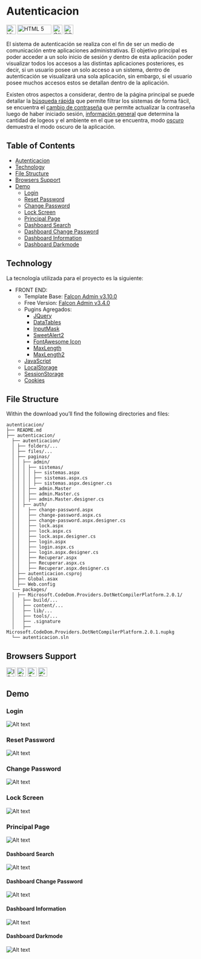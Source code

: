 # Autenticacion
[<img src="https://upload.wikimedia.org/wikipedia/commons/thumb/5/59/Visual_Studio_Icon_2019.svg/2060px-Visual_Studio_Icon_2019.svg.png" alt="Visual Studio 2022" width="25px" height="25px">](https://visualstudio.microsoft.com/es/vs/) [<img src="https://static.vecteezy.com/system/resources/previews/011/260/238/original/html5-css3-js-icon-set-web-development-logo-icon-set-of-html-css-and-javascript-programming-symbol-free-vector.jpg" alt="HTML 5" width="90px" height="25px">](#) [<img src="https://static.cdnlogo.com/logos/c/27/c.svg" alt="C#" width="25px" height="25px">](https://learn.microsoft.com/es-es/dotnet/csharp/) [<img src="https://www.edureka.co/blog/wp-content/uploads/2019/10/logo.png" alt="SQL Server Management" width="25px" height="25px">](https://learn.microsoft.com/en-us/sql/ssms/sql-server-management-studio-ssms?view=sql-server-ver16) 
<!-- [<img src="https://w7.pngwing.com/pngs/640/199/png-transparent-javascript-logo-html-javascript-logo-angle-text-rectangle-thumbnail.png" alt="JavaScript" width="25px" height="25px">](https://developer.mozilla.org/es/docs/Web/JavaScript) [<img src="https://e7.pngegg.com/pngimages/188/673/png-clipart-cascading-style-sheets-css3-bootstrap-valid-blue-angle.png" alt="CSS" width="25px" height="25px">](https://developer.mozilla.org/es/docs/Web/JavaScript) -->

El sistema de autenticación se realiza con el fin de ser un medio de comunicación entre aplicaciones administrativas. El objetivo principal es poder acceder a un solo inicio de sesión y dentro de esta aplicación poder visualizar todos los accesos a las distintas aplicaciones posteriores, es decir, si un usuario posee un solo acceso a un sistema, dentro de autenticación se visualizará una sola aplicación, sin embargo, si el usuario posee muchos accesos estos se detallan dentro de la aplicación.

Existen otros aspectos a considerar, dentro de la página principal se puede detallar la [búsqueda rápida](#Dashboard-Search) que permite filtrar los sistemas de forma fácil, se encuentra el [cambio de contraseña](#Dashboard-Change-Password) que permite actualizar la contraseña luego de haber iniciado sesión, [información general](#Dashboard-Information) que determina la cantidad de logeos y el ambiente en el que se encuentra, modo [oscuro](#Dashboard-Darkmode) demuestra el modo oscuro de la aplicación.

## Table of Contents
* [Autenticacion](#Autenticacion)
* [Technology](#Technology)
* [File Structure](#File-Structure)
* [Browsers Support](#Browsers-Support)
* [Demo](#Demo)
  * [Login](#Login)
  * [Reset Password](#Reset-Password)
  * [Change Password](#Change-Password)
  * [Lock Screen](#Lock-Screen)
  * [Principal Page](#Principal-Page)
  * [Dashboard Search](#Dashboard-Search)
  * [Dashboard Change Password](#Dashboard-Change-Password)
  * [Dashboard Information](#Dashboard-Information)
  * [Dashboard Darkmode](#Dashboard-Darkmode)

## Technology

La tecnología utilizada para el proyecto es la siguiente:
* FRONT END:
  * Template Base: [Falcon Admin v3.10.0](https://themes.getbootstrap.com/product/falcon-admin-dashboard-webapp-template/)
  * Free Version: [Falcon Admin v3.4.0](https://www.upload.ee/files/13565097/falcon-3.4.0.zip.html)
  * Pugins Agregados:
    * [JQuery](https://jquery.com/)
    * [DataTables](https://datatables.net/)
    * [InputMask](https://plugins.jquery.com/jquery.inputmask/)
    * [SweetAlert2](https://sweetalert2.github.io/)
    * [FontAwesome Icon](https://fontawesome.com/v5/search?o=r&m=free)
    * [MaxLength](http://ajax.googleapis.com/ajax/libs/jquery/1.8.3/jquery.min.js)
    * [MaxLength2](https://htmldom.dev/count-the-number-of-characters-of-a-textarea/)
  * [JavaScript](https://developer.mozilla.org/es/docs/Web/JavaScript)
  * [LocalStorage](https://developer.mozilla.org/es/docs/Web/API/Window/localStorage)
  * [SessionStorage](https://developer.mozilla.org/es/docs/Web/API/Window/sessionStorage)
  * [Cookies](https://learn.microsoft.com/es-es/aspnet/web-api/overview/advanced/http-cookies)

## File Structure
Within the download you’ll find the following directories and files:

```
autenticacion/
├── README.md
├── autenticacion/
  ├── autenticacion/
  │ ├── folders/...
  │ ├── files/...
  │ ├── paginas/
  │ │ ├── admin/
  │ │ │ ├── sistemas/
  │ │ │ │ ├── sistemas.aspx
  │ │ │ │ ├── sistemas.aspx.cs
  │ │ │ │ ├── sistemas.aspx.designer.cs
  │ │ │ ├── admin.Master
  │ │ │ ├── admin.Master.cs
  │ │ │ ├── admin.Master.designer.cs
  │ │ ├── auth/
  │ │   ├── change-password.aspx
  │ │   ├── change-password.aspx.cs
  │ │   ├── change-password.aspx.designer.cs
  │ │   ├── lock.aspx
  │ │   ├── lock.aspx.cs
  │ │   ├── lock.aspx.designer.cs
  │ │   ├── login.aspx
  │ │   ├── login.aspx.cs
  │ │   ├── login.aspx.designer.cs
  │ │   ├── Recuperar.aspx
  │ │   ├── Recuperar.aspx.cs
  │ │   ├── Recuperar.aspx.designer.cs
  │ ├── autenticacion.csproj
  │ ├── Global.asax
  │ ├── Web.config
  └── packages/
  │ ├── Microsoft.CodeDom.Providers.DotNetCompilerPlatform.2.0.1/
  │   ├── build/...
  │   ├── content/...
  │   ├── lib/...
  │   ├── tools/...
  │   ├── .signature
  │   ├── Microsoft.CodeDom.Providers.DotNetCompilerPlatform.2.0.1.nupkg
  └── autenticacion.sln
```

## Browsers Support

<img src="https://raw.githubusercontent.com/alrra/browser-logos/master/src/edge/edge_48x48.png" alt="IE / Edge" width="24px" height="24px" />   <img src="https://raw.githubusercontent.com/alrra/browser-logos/master/src/chrome/chrome_48x48.png" alt="Chrome" width="24px" height="24px" />   <img src="https://raw.githubusercontent.com/alrra/browser-logos/master/src/safari/safari_48x48.png" alt="Safari" width="24px" height="24px" />   <img src="https://raw.githubusercontent.com/alrra/browser-logos/master/src/firefox/firefox_48x48.png" alt="Firefox" width="24px" height="24px" />

## Demo
### Login
![Alt text](/autenticacion/autenticacion/assets/manual/1.png "Login")

### Reset Password
![Alt text](/autenticacion/autenticacion/assets/manual/2.png "Reset Password")

### Change Password
![Alt text](/autenticacion/autenticacion/assets/manual/3.png "Change Password")

### Lock Screen
![Alt text](/autenticacion/autenticacion/assets/manual/4.png "Lock Screen")

### Principal Page
![Alt text](/autenticacion/autenticacion/assets/manual/5.png "Principal Page")

#### Dashboard Search
![Alt text](/autenticacion/autenticacion/assets/manual/6.png "Dashboard Search")

#### Dashboard Change Password
![Alt text](/autenticacion/autenticacion/assets/manual/7.png "Dashboard Change Password")

#### Dashboard Information
![Alt text](/autenticacion/autenticacion/assets/manual/8.png "Dashboard Information")

#### Dashboard Darkmode
![Alt text](/autenticacion/autenticacion/assets/manual/9.png "Dashboard Darkmode")